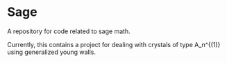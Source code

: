 Sage
============

A repository for code related to sage math.

Currently, this contains a project for dealing with crystals of type
A_n^{(1)} using generalized young walls. 
